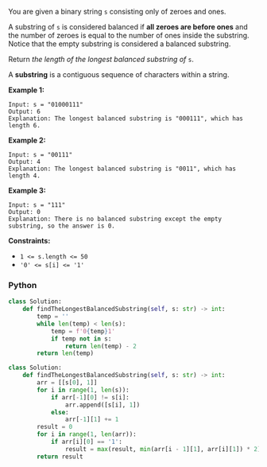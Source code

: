 You are given a binary string  `s`  consisting only of zeroes and ones.

A substring of  `s`  is considered balanced if **all zeroes are before ones**  and the number of zeroes is equal to the
number of ones inside the substring. Notice that the empty substring is considered a balanced substring.

Return  _the length of the longest balanced substring of_ `s`.

A  **substring**  is a contiguous sequence of characters within a string.

**Example 1:**

```
Input: s = "01000111"
Output: 6
Explanation: The longest balanced substring is "000111", which has length 6.
```

**Example 2:**

```
Input: s = "00111"
Output: 4
Explanation: The longest balanced substring is "0011", which has length 4. 
```

**Example 3:**

```
Input: s = "111"
Output: 0
Explanation: There is no balanced substring except the empty substring, so the answer is 0.
```

**Constraints:**

- `1 <= s.length <= 50`
- `'0' <= s[i] <= '1'`

### Python

```python
class Solution:
    def findTheLongestBalancedSubstring(self, s: str) -> int:
        temp = ''
        while len(temp) < len(s):
            temp = f'0{temp}1'
            if temp not in s:
                return len(temp) - 2
        return len(temp)
```

```python
class Solution:
    def findTheLongestBalancedSubstring(self, s: str) -> int:
        arr = [[s[0], 1]]
        for i in range(1, len(s)):
            if arr[-1][0] != s[i]:
                arr.append([s[i], 1])
            else:
                arr[-1][1] += 1
        result = 0
        for i in range(1, len(arr)):
            if arr[i][0] == '1':
                result = max(result, min(arr[i - 1][1], arr[i][1]) * 2)
        return result
```